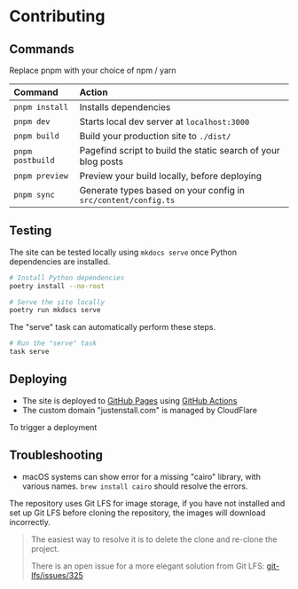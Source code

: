 # Contributing

<!-- ## Developing -->

<!-- - The site is maintained as an [MkDocs] website using the [Material for MkDocs] theme
  - See [`mkdocs.yml`](./mkdocs.yml)
- The site source is contained in the [`src/`](./src/) directory
  - This is configured in [`mkdocs.yml`](./mkdocs.yml)
  - Differed from the default (`docs/`) to reflect that this site is not documentation
- Dependencies are managed using [Poetry] for Python
  - See [`pyproject.toml`](./pyproject.toml)
- Common tasks are defined using [Taskfile](https://taskfile.dev/)
  - See [`Taskfile.yml`](./Taskfile.yml) -->

## Commands

Replace pnpm with your choice of npm / yarn

| Command          | Action                                                         |
| :--------------- | :------------------------------------------------------------- |
| `pnpm install`   | Installs dependencies                                          |
| `pnpm dev`       | Starts local dev server at `localhost:3000`                    |
| `pnpm build`     | Build your production site to `./dist/`                        |
| `pnpm postbuild` | Pagefind script to build the static search of your blog posts  |
| `pnpm preview`   | Preview your build locally, before deploying                   |
| `pnpm sync`      | Generate types based on your config in `src/content/config.ts` |

## Testing

The site can be tested locally using `mkdocs serve` once Python dependencies are installed.

```sh
# Install Python dependencies
poetry install --no-root

# Serve the site locally
poetry run mkdocs serve
```

The "serve" task can automatically perform these steps.

```sh
# Run the "serve" task
task serve
```

## Deploying

<!-- The site is deployed to a CloudFlare-managed domain using [CloudFlare Pages](https://developers.cloudflare.com/pages/). The guide [Deploy an MkDocs site to CloudFlare Pages](https://developers.cloudflare.com/pages/framework-guides/deploy-an-mkdocs-site/) was useful for setting this deployment up. -->

- The site is deployed to [GitHub Pages] using [GitHub Actions]
- The custom domain "justenstall.com" is managed by CloudFlare

To trigger a deployment

<!-- [MkDocs]: <https://www.mkdocs.org/> "MkDocs"
[Material for MkDocs]: <https://squidfunk.github.io/mkdocs-material/> "Material for MkDocs"
[Poetry]: <https://python-poetry.org/> "Poetry" -->
[GitHub Pages]: <https://docs.github.com/en/pages> "GitHub Pages"
[GitHub Actions]: <https://docs.github.com/en/actions> "GitHub Actions"

## Troubleshooting

- macOS systems can show error for a missing "cairo" library, with various names. `brew install cairo` should resolve the errors.

The repository uses Git LFS for image storage, if you have not installed and set up Git LFS before cloning the repository, the images will download incorrectly.

> The easiest way to resolve it is to delete the clone and re-clone the project.
>
> There is an open issue for a more elegant solution from Git LFS: [git-lfs/issues/325](https://github.com/git-lfs/git-lfs/issues/325)
